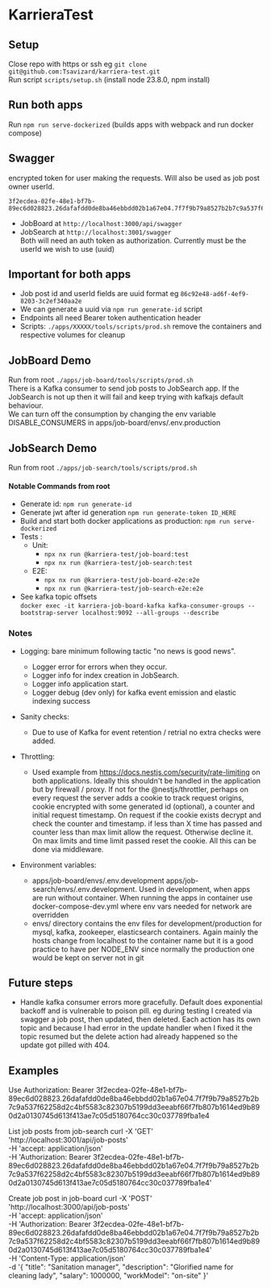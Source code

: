 # KarrieraTest

## Setup

Close repo with https or ssh eg `git clone git@github.com:Tsavizard/karriera-test.git`\
Run script `scripts/setup.sh` (install node 23.8.0, npm install)

## Run both apps

Run `npm run serve-dockerized` (builds apps with webpack and run docker compose)

## Swagger

encrypted token for user making the requests. Will also be used as job post owner userId.

    3f2ecdea-02fe-48e1-bf7b-89ec6d028823.26dafafdd0de8ba46ebbdd02b1a67e04.7f7f9b79a8527b2b7c9a537f62258d2c4bf5583c82307b5199dd3eeabf66f7fb807b1614ed9b890d2a0130745d613f413ae7c05d5180764cc30c037789fba1e4



- JobBoard at `http://localhost:3000/api/swagger`
- JobSearch at `http://localhost:3001/swagger`\
  Both will need an auth token as authorization. Currently must be the userId we wish to use (uuid)

## Important for both apps

- Job post id and userId fields are uuid format eg `86c92e48-ad6f-4ef9-8203-3c2ef340aa2e`
- We can generate a uuid via `npm run generate-id` script
- Endpoints all need Bearer token authentication header
- Scripts: `./apps/XXXXX/tools/scripts/prod.sh` remove the containers and respective volumes for cleanup

## JobBoard Demo

Run from root `./apps/job-board/tools/scripts/prod.sh`\
There is a Kafka consumer to send job posts to JobSearch app. If the JobSearch is not up then it will fail and keep trying with kafkajs default behaviour.\
We can turn off the consumption by changing the env variable DISABLE_CONSUMERS in apps/job-board/envs/.env.production

## JobSearch Demo

Run from root `./apps/job-search/tools/scripts/prod.sh`

#### Notable Commands from root

- Generate id: `npm run generate-id`
- Generate jwt after id generation `npm run generate-token ID_HERE`
- Build and start both docker applications as production: `npm run serve-dockerized`
- Tests :
  - Unit:
    - `npx nx run @karriera-test/job-board:test`
    - `npx nx run @karriera-test/job-search:test`
  - E2E:
    - `npx nx run @karriera-test/job-board-e2e:e2e`
    - `npx nx run @karriera-test/job-search-e2e:e2e`
- See kafka topic offsets\
  `docker exec -it karriera-job-board-kafka kafka-consumer-groups --bootstrap-server localhost:9092 --all-groups --describe`

### Notes

- Logging: bare minimum following tactic "no news is good news".
  - Logger error for errors when they occur.
  - Logger info for index creation in JobSearch.
  - Logger info application start.
  - Logger debug (dev only) for kafka event emission and elastic indexing success

- Sanity checks:
  - Due to use of Kafka for event retention / retrial no extra checks were added.

- Throttling:
  - Used example from https://docs.nestjs.com/security/rate-limiting on both applications. Ideally this shouldn't be handled in the application but by firewall / proxy.
  If not for the @nestjs/throttler, perhaps on every request the server adds a cookie to track request origins, cookie encrypted with some generated id (optional), a counter and initial request timestamp. On request if the cookie exists decrypt and check the counter and timestamp. if less than X time has passed and counter less than max limit allow the request. Otherwise decline it. On max limits and time limit passed reset the cookie. All this can be done via middleware.

- Environment variables:
  - apps/job-board/envs/.env.development apps/job-search/envs/.env.development. Used in development, when apps are run without container. When running the apps in container use docker-compose-dev.yml where env vars needed for network are overridden
  - envs/ directory contains the env files for development/production for mysql, kafka, zookeeper, elasticsearch containers. Again mainly the hosts change from localhost to the container name but it is a good practice to have per NODE_ENV since normally the production one would be kept on server not in git

## Future steps

- Handle kafka consumer errors more gracefully. Default does exponential backoff and is vulnerable to poison pill.
  eg during testing I created via swagger a job post, then updated, then deleted. Each action has its own topic and because I had error in the update handler when I fixed it
  the topic resumed but the delete action had already happened so the update got pilled with 404.

## Examples

Use Authorization: Bearer 3f2ecdea-02fe-48e1-bf7b-89ec6d028823.26dafafdd0de8ba46ebbdd02b1a67e04.7f7f9b79a8527b2b7c9a537f62258d2c4bf5583c82307b5199dd3eeabf66f7fb807b1614ed9b890d2a0130745d613f413ae7c05d5180764cc30c037789fba1e4

List job posts from job-search
curl -X 'GET' \
 'http://localhost:3001/api/job-posts' \
 -H 'accept: application/json' \
 -H 'Authorization: Bearer 3f2ecdea-02fe-48e1-bf7b-89ec6d028823.26dafafdd0de8ba46ebbdd02b1a67e04.7f7f9b79a8527b2b7c9a537f62258d2c4bf5583c82307b5199dd3eeabf66f7fb807b1614ed9b890d2a0130745d613f413ae7c05d5180764cc30c037789fba1e4'

Create job post in job-board
curl -X 'POST' \
 'http://localhost:3000/api/job-posts' \
 -H 'accept: application/json' \
 -H 'Authorization: Bearer 3f2ecdea-02fe-48e1-bf7b-89ec6d028823.26dafafdd0de8ba46ebbdd02b1a67e04.7f7f9b79a8527b2b7c9a537f62258d2c4bf5583c82307b5199dd3eeabf66f7fb807b1614ed9b890d2a0130745d613f413ae7c05d5180764cc30c037789fba1e4' \
 -H 'Content-Type: application/json' \
 -d '{
"title": "Sanitation manager",
"description": "Glorified name for cleaning lady",
"salary": 1000000,
"workModel": "on-site"
}'

